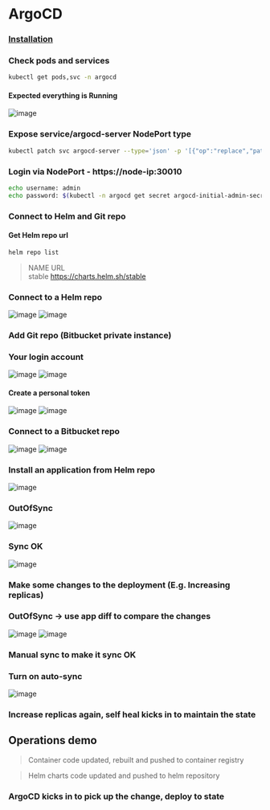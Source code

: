 # ArgoCD

### [Installation](https://github.com/argoproj/argo-cd/releases/latest)

### Check pods and services
```bash
kubectl get pods,svc -n argocd
```

#### Expected everything is Running
![image](https://user-images.githubusercontent.com/45472005/138026674-98de4868-fd3a-42a5-95c5-f3df0fad2560.png)

### Expose service/argocd-server NodePort type
```bash
kubectl patch svc argocd-server --type='json' -p '[{"op":"replace","path":"/spec/type","value":"NodePort"}]' -n argocd
```

### Login via NodePort - https://node-ip:30010
```bash
echo username: admin
echo password: $(kubectl -n argocd get secret argocd-initial-admin-secret -o jsonpath="{.data.password}" | base64 -d)
```

### Connect to Helm and Git repo

#### Get Helm repo url
```bash
helm repo list
```
> NAME            URL\
stable          https://charts.helm.sh/stable

### Connect to a Helm repo
![image](https://user-images.githubusercontent.com/45472005/138028279-ed90582f-1024-4902-b2bc-f36d83c07703.png)
![image](https://user-images.githubusercontent.com/45472005/138028351-304eed15-fd59-47b0-947b-796264764342.png)

### Add Git repo (Bitbucket private instance)

### Your login account
![image](https://user-images.githubusercontent.com/45472005/138028927-76423435-5a07-4f8b-a04d-649a68f026f4.png)
![image](https://user-images.githubusercontent.com/45472005/138029416-f90b2cdd-a2e7-4d3e-8ac1-b0389071094d.png)

#### Create a personal token
![image](https://user-images.githubusercontent.com/45472005/138029717-26beeaa2-0861-44f5-84da-65bfa44fe2cd.png)
![image](https://user-images.githubusercontent.com/45472005/138029793-84791309-a5fa-46d0-a360-a7338a74d3d5.png)

### Connect to a Bitbucket repo
![image](https://user-images.githubusercontent.com/45472005/138031496-284e8ee5-56d7-4be2-8846-5269159c6a47.png)
![image](https://user-images.githubusercontent.com/45472005/138031783-5a1b9c0d-54cf-4984-92fb-938eaa0f5ac9.png)

### Install an application from Helm repo
![image](https://user-images.githubusercontent.com/45472005/138240843-a4aee91d-e3f5-400a-94e7-b2a1e605a630.png)

### OutOfSync
![image](https://user-images.githubusercontent.com/45472005/138241563-e4b637e5-c8fa-412e-82d4-6ece742399d8.png)

### Sync OK
![image](https://user-images.githubusercontent.com/45472005/138241691-954f9770-71df-49f1-ae86-f91f9fd81062.png)

### Make some changes to the deployment (E.g. Increasing replicas)

### OutOfSync -> use app diff to compare the changes
![image](https://user-images.githubusercontent.com/45472005/138242555-c6193f0a-437b-4331-b81f-e50885edb5f1.png)
![image](https://user-images.githubusercontent.com/45472005/138243241-4ed02770-1c10-4024-9098-b0944038c0c6.png)

### Manual sync to make it sync OK

### Turn on auto-sync
![image](https://user-images.githubusercontent.com/45472005/138244088-f6a22cbb-1470-4235-9e8b-e5f1e39591a6.png)

### Increase replicas again, self heal kicks in to maintain the state

## Operations demo

> Container code updated, rebuilt and pushed to container registry

> Helm charts code updated and pushed to helm repository

### ArgoCD kicks in to pick up the change, deploy to state
